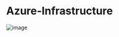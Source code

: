 # Azure-Infrastructure

![image](https://github.com/luis-0419/azure-cloud-infra/assets/67483650/cbfbbe72-2a1d-428f-b056-c4e183a419ae)
